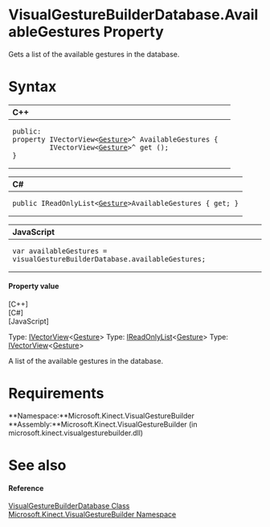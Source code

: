 VisualGestureBuilderDatabase.AvailableGestures Property  
=======================================================  

Gets a list of the available gestures in the database. <span id="syntaxSection"></span>

Syntax  
======  

<table>
<colgroup>
<col width="100%" />
</colgroup>
<thead>
<tr class="header">
<th align="left">C++</th>
</tr>
</thead>
<tbody>
<tr class="odd">
<td align="left"><pre><code>public:  
property IVectorView&lt;<a href="../../Gesture_Class.md">Gesture</a>&gt;^ AvailableGestures {  
         IVectorView&lt;<a href="../../Gesture_Class.md">Gesture</a>&gt;^ get ();  
}</code></pre></td>
</tr>
</tbody>
</table>

<table>
<colgroup>
<col width="100%" />
</colgroup>
<thead>
<tr class="header">
<th align="left">C#</th>
</tr>
</thead>
<tbody>
<tr class="odd">
<td align="left"><pre><code>public IReadOnlyList&lt;<a href="../../Gesture_Class.md">Gesture</a>&gt;AvailableGestures { get; }</code></pre></td>
</tr>
</tbody>
</table>

<table>
<colgroup>
<col width="100%" />
</colgroup>
<thead>
<tr class="header">
<th align="left">JavaScript</th>
</tr>
</thead>
<tbody>
<tr class="odd">
<td align="left"><pre><code>var availableGestures = visualGestureBuilderDatabase.availableGestures;</code></pre></td>
</tr>
</tbody>
</table>

<span id="ID4ER"></span>
#### Property value  

[C++]   
 [C\#]   
 [JavaScript]   

Type: [IVectorView](http://msdn.microsoft.com/en-us/library/br226058.aspx)\<[Gesture](../../Gesture_Class.md)\>
Type: [IReadOnlyList](http://msdn.microsoft.com/en-us/library/hh192385.aspx)\<[Gesture](../../Gesture_Class.md)\>
Type: [IVectorView](http://msdn.microsoft.com/en-us/library/br226058.aspx)\<[Gesture](../../Gesture_Class.md)\>

A list of the available gestures in the database.  

<span id="requirements"></span>

Requirements  
============  

**Namespace:**Microsoft.Kinect.VisualGestureBuilder  
**Assembly:**Microsoft.Kinect.VisualGestureBuilder (in microsoft.kinect.visualgesturebuilder.dll)  

<span id="ID4EAB"></span>

See also  
========  

<span id="ID4ECB"></span>
#### Reference  

[VisualGestureBuilderDatabase Class](../../VisualGestureBuilderDatabase.md)  
 [Microsoft.Kinect.VisualGestureBuilder Namespace](../../../Kinect.VisualGestureBuilder.md)  



<!--Please do not edit the data in the comment block below.-->
<!--
TOCTitle : AvailableGestures Property
RLTitle : VisualGestureBuilderDatabase.AvailableGestures Property
KeywordK : AvailableGestures property
KeywordK : VisualGestureBuilderDatabase.AvailableGestures property
KeywordF : Microsoft.Kinect.VisualGestureBuilder.VisualGestureBuilderDatabase.AvailableGestures
KeywordF : VisualGestureBuilderDatabase.AvailableGestures
KeywordF : AvailableGestures
KeywordF : Microsoft.Kinect.VisualGestureBuilder.VisualGestureBuilderDatabase.AvailableGestures
KeywordA : P:Microsoft.Kinect.VisualGestureBuilder.VisualGestureBuilderDatabase.AvailableGestures
AssetID : P:Microsoft.Kinect.VisualGestureBuilder.VisualGestureBuilderDatabase.AvailableGestures
Locale : en-us
CommunityContent : 1
APIType : Managed
APILocation : microsoft.kinect.visualgesturebuilder.dll
APIName : Microsoft.Kinect.VisualGestureBuilder.VisualGestureBuilderDatabase.AvailableGestures
TargetOS : Windows
TopicType : kbSyntax
DevLang : VB
DevLang : CSharp
DevLang : JavaScript
DevLang : C++
DocSet : K4Wv2
ProjType : K4Wv2Proj
Technology : Kinect for Windows
Product : Kinect for Windows SDK v2
productversion : 20
-->
